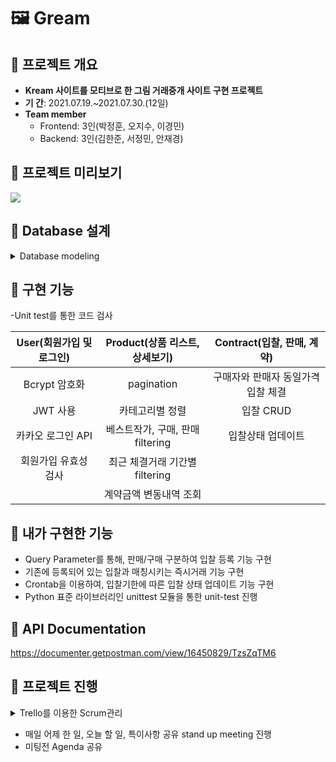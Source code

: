 # 🖼 Gream

## 📍 프로젝트 개요
- **Kream 사이트를 모티브로 한 그림 거래중개 사이트 구현 프로젝트**
- **기 간**: 2021.07.19.~2021.07.30.(12일)
- **Team member**
  - Frontend: 3인(박정훈, 오지수, 이경민)
  - Backend: 3인(김한준, 서정민, 안재경)
       
## 📍 프로젝트 미리보기

![](https://images.velog.io/images/anjaekk/post/a48be216-befc-4a4b-903b-db86a34a289a/Jul-26-2021_13-16-47.gif)

## 📍 Database 설계

<details>
<summary>Database modeling</summary>
<div markdown="2">       

![image](https://user-images.githubusercontent.com/74139727/130344978-22559128-4640-45d2-a726-072be9b1fce5.png)

</div>
</details>

## 📍 구현 기능
-Unit test를 통한 코드 검사

|User(회원가입 및 로그인)|Product(상품 리스트, 상세보기)|Contract(입찰, 판매, 계약)|
|:-:|:-:|:-:|
|Bcrypt 암호화|pagination|구매자와 판매자 동일가격 입찰 체결|
|JWT 사용|카테고리별 정렬|입찰 CRUD|
|카카오 로그인 API|베스트작가, 구매, 판매 filtering|입찰상태 업데이트|
|회원가입 유효성 검사|최근 체결거래 기간별 filtering|
||계약금액 변동내역 조회||

## 📍 내가 구현한 기능
- Query Parameter를 통해, 판매/구매 구분하여 입찰 등록 기능 구현
- 기존에 등록되어 있는 입찰과 매칭시키는 즉시거래 기능 구현
- Crontab을 이용하여, 입찰기한에 따른 입찰 상태 업데이트 기능 구현
- Python 표준 라이브러리인 unittest 모듈을 통한 unit-test 진행



## 📍 API Documentation
https://documenter.getpostman.com/view/16450829/TzsZqTM6

## 📍 프로젝트 진행
<details>
<summary>Trello를 이용한 Scrum관리</summary>
<div markdown="1">       

![image](https://user-images.githubusercontent.com/74139727/130344934-2cd9d61b-26ac-4ced-b90e-3f6335ead0a2.png)


</div>
</details>

- 매일 어제 한 일, 오늘 할 일, 특이사항 공유 stand up meeting 진행
- 미팅전 Agenda 공유 
